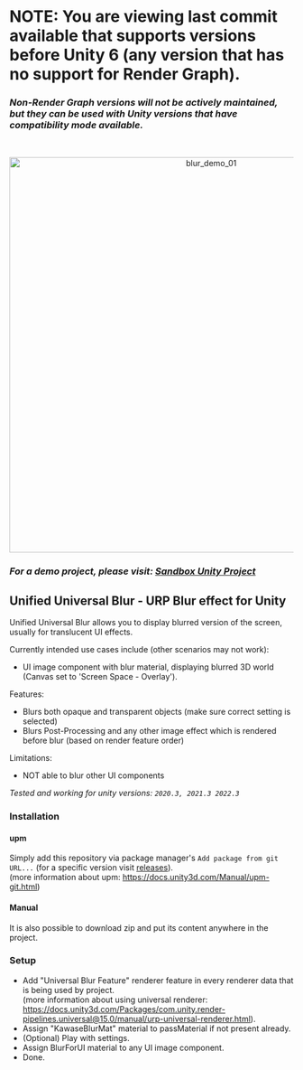 # NOTE: You are viewing last commit available that supports versions before Unity 6 (any version that has no support for Render Graph).
### _Non-Render Graph versions will not be actively maintained, but they can be used with Unity versions that have compatibility mode available._
<br>

<p align="center">
  <img width="700" alt="blur_demo_01" src="https://github.com/lukakldiashvili/Unified-Universal-Blur/assets/42884387/cebc5905-269c-46fe-9ee6-81d13658b494">
</p>

### <i>For a demo project, please visit: <a href="https://github.com/lukakldiashvili/Unified-Universal-Blur-Sandbox">Sandbox Unity Project</a></i>

## Unified Universal Blur - URP Blur effect for Unity

Unified Universal Blur allows you to display blurred version of the screen, usually for translucent UI effects.

Currently intended use cases include (other scenarios may not work):
- UI image component with blur material, displaying blurred 3D world (Canvas set to 'Screen Space - Overlay').

Features:
- Blurs both opaque and transparent objects (make sure correct setting is selected)
- Blurs Post-Processing and any other image effect which is rendered before blur (based on render feature order)

Limitations:
- NOT able to blur other UI components


<i>Tested and working for unity versions: `2020.3, 2021.3 2022.3`</i>


### Installation

#### upm
Simply add this repository via package manager's `Add package from git URL...` (for a specific version visit [releases](https://github.com/lukakldiashvili/Unified-Universal-Blur/releases)).
<br>
(more information about upm: https://docs.unity3d.com/Manual/upm-git.html)

#### Manual
It is also possible to download zip and put its content anywhere in the project.
<br>

### Setup

- Add "Universal Blur Feature" renderer feature in every renderer data that is being used by project.
<br>(more information about using universal renderer: https://docs.unity3d.com/Packages/com.unity.render-pipelines.universal@15.0/manual/urp-universal-renderer.html).
- Assign "KawaseBlurMat" material to passMaterial if not present already.
- (Optional) Play with settings.
- Assign BlurForUI material to any UI image component.
- Done.
